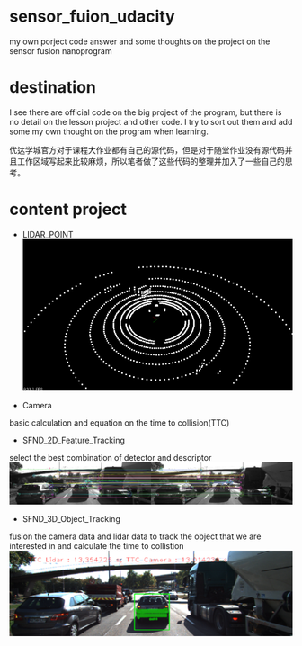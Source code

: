 # sensor_fuion_udacity
my own porject code answer and some thoughts on the project on the sensor fusion nanoprogram

# destination
I see there are official code on the big project of the program, but there is no detail on the lesson project and other code. I try to sort out them and add some my own thought on the program when learning.

优达学城官方对于课程大作业都有自己的源代码，但是对于随堂作业没有源代码并且工作区域写起来比较麻烦，所以笔者做了这些代码的整理并加入了一些自己的思考。

# content project

* LIDAR_POINT
![LIdAR_POINT](https://github.com/xinchenstephen/sensor_fuion_udacity/blob/master/img/lidar.png)

* Camera

basic calculation and equation on the time to collision(TTC)

* SFND_2D_Feature_Tracking

select the best combination of detector and descriptor
![2Dtracking](https://github.com/xinchenstephen/sensor_fuion_udacity/blob/master/img/2D.png)

* SFND_3D_Object_Tracking

fusion the camera data and lidar data to track the object that we are interested in and calculate the time to collistion
![3Dtracking](https://github.com/xinchenstephen/sensor_fuion_udacity/blob/master/img/3D.png)


